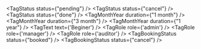 <TagStatus
status={"pending"}
/>
<TagStatus
status={"cancel"}
/>
<TagStatus
status={"done"}
/>
<TagMonthYear
duration={"1 month"}
/>
<TagMonthYear
duration={"3 month"}
/>
<TagMonthYear
duration={"1 year"}
/>
<TagText
text={'Beginer'}
/>
<TagRole
role={'admin'}
/>
<TagRole
role={'manager'}
/>
<TagRole
role={'auditor'}
/>
<TagBookingStatus
status={"booked"}
/>
<TagBookingStatus
status={"cancel"}
/>
